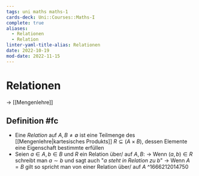 ```yaml
---
tags: uni maths maths-1
cards-deck: Uni::Courses::Maths-I
complete: true
aliases:
  - Relationen
  - Relation
linter-yaml-title-alias: Relationen
date: 2022-10-19
mod-date: 2022-11-15
---
```


# Relationen
-> [[Mengenlehre]]

## Definition #fc
- Eine *Relation* auf $A,B\neq\emptyset$ ist eine Teilmenge des [[Mengenlehre|kartesisches Produkts]] $R\subseteq(A\times B),$ dessen Elemente eine Eigenschaft bestimmte erfüllen
- Seien $a\in A,b\in B$ und $R$ ein Relation über/ auf $A,B:$
	-> Wenn $(a,b)\in R$ schreibt man $a\sim b$ und sagt auch "*$a$ steht in Relation zu $b$*"
	-> Wenn $A=B$ gilt so spricht man von einer Relation über/ auf $A$
^1666212014750
